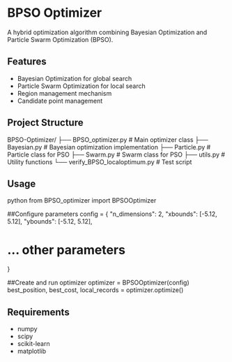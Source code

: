 # BPSO Optimizer

A hybrid optimization algorithm combining Bayesian Optimization and Particle Swarm Optimization (BPSO).

## Features

- Bayesian Optimization for global search
- Particle Swarm Optimization for local search
- Region management mechanism
- Candidate point management

## Project Structure
BPSO-Optimizer/
├── BPSO_optimizer.py # Main optimizer class
├── Bayesian.py # Bayesian optimization implementation
├── Particle.py # Particle class for PSO
├── Swarm.py # Swarm class for PSO
├── utils.py # Utility functions
└── verify_BPSO_localoptimum.py # Test script

## Usage
python
from BPSO_optimizer import BPSOOptimizer

##Configure parameters
config = {
"n_dimensions": 2,
"xbounds": [-5.12, 5.12],
"ybounds": [-5.12, 5.12],
# ... other parameters
}

##Create and run optimizer
optimizer = BPSOOptimizer(config)
best_position, best_cost, local_records = optimizer.optimize()

## Requirements
- numpy
- scipy
- scikit-learn
- matplotlib